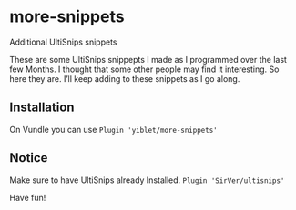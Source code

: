 # more-snippets
Additional UltiSnips snippets

These are some UltiSnips snippepts I made as I programmed over the last few Months. I thought that some other people may find it interesting. So here they are. I’ll keep adding to these snippets as I go along.

## Installation
On Vundle you can use
```Plugin 'yiblet/more-snippets'```

## Notice
Make sure to have UltiSnips already Installed.
```Plugin 'SirVer/ultisnips'```

Have fun!
